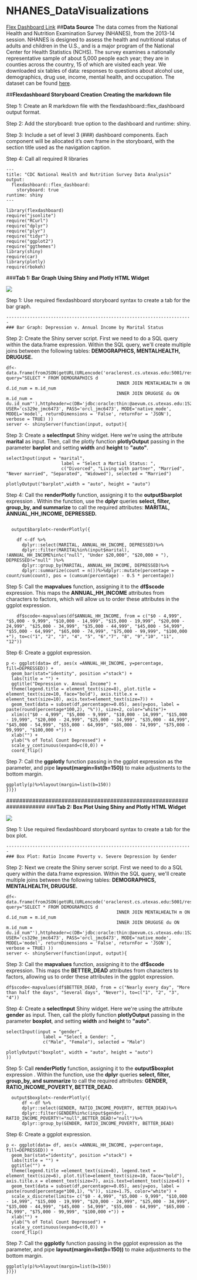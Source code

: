 # NHANES_DataVisualizations
[Flex Dashboard Link](https://janelchumley.shinyapps.io/FlexDashboard/)
##**Data Source**
The data comes from the National Health and Nutrition Examination Survey (NHANES), from the 2013-14 session. NHANES is designed to assess the health and nutritional status of adults and children in the U.S., and is a major program of the National Center for Health Statistics (NCHS). The survey examines a nationally representative sample of about 5,000 people each year; they are in counties across the country, 15 of which are visited each year. We downloaded six tables of data: responses to questions about alcohol use, demographics, drug use, income, mental health, and occupation. The dataset can be found [here](https://wwwn.cdc.gov/Nchs/Nhanes/Search/DataPage.aspx?Component=Demographics&CycleBeginYear=2013). 

##**Flexdashboard Storyboard Creation**
**Creating the markdown file**

Step 1: Create an R markdown file with the flexdashboard::flex_dashboard output format. 

Step 2: Add the storyboard: true option to the dashboard and runtime: shiny.

Step 3: Include a set of level 3 (###) dashboard components. Each component will be allocated it’s own frame in the storyboard, with the section title used as the navigation caption.

Step 4: Call all required R libraries

```{r, eval=FALSE}
---
title: "CDC National Health and Nutrition Survey Data Analysis"
output: 
  flexdashboard::flex_dashboard:
    storyboard: true
runtime: shiny
---
  
library(flexdashboard)
require("jsonlite")
require("RCurl")
require("dplyr")
require("plyr")
require("tidyr")
require("ggplot2")
require("ggthemes")
library(shiny)
require(car)
library(plotly)
require(rbokeh)
```

###**Tab 1: Bar Graph Using Shiny and Plotly HTML Widget**

![](tab1.png)

Step 1: Use required flexdashboard storyboard syntax to create a tab for the bar graph.

```{r, eval=FALSE}
-----------------------------------------------------------------------
### Bar Graph: Depression v. Annual Income by Marital Status
```

Step 2: Create the Shiny server script. First we need to do a SQL query within the data.frame expression. Within the SQL query, we'll create multiple joins between the following tables: **DEMOGRAPHICS, MENTALHEALTH, DRUGUSE.**

```{r, eval=FALSE}
df<- data.frame(fromJSON(getURL(URLencode('oraclerest.cs.utexas.edu:5001/rest/native/?query="SELECT * FROM DEMOGRAPHICS d 
                                          INNER JOIN MENTALHEALTH m ON d.id_num = m.id_num 
                                          INNER JOIN DRUGUSE du ON m.id_num = du.id_num"'),httpheader=c(DB='jdbc:oracle:thin:@aevum.cs.utexas.edu:1521/f16pdb', USER='cs329e_jmc6473', PASS='orcl_jmc6473', MODE='native_mode', MODEL='model', returnDimensions = 'False', returnFor = 'JSON'), verbose = TRUE) ))
server <- shinyServer(function(input, output){
```

Step 3: Create a **selectInput** Shiny widget. Here we're using the attribute **marital** as input. Then, call the plotly function **plotlyOutput** passing in the parameter **barplot** and setting **width** and **height** to **"auto"**. 

```{r, eval=FALSE}
selectInput(input = "marital",
                     label = "Select a Martial Status: ",
                     c("Divorced", "Living with partner", "Married", "Never married", "Separated", "Widowed"), selected = "Married")

plotlyOutput("barplot",width = "auto", height = "auto")

```

Step 4: Call the **renderPlotly** function, assigning it to the **output$barplot** expression . Within the function, use the **dplyr** queries **select, filter, group_by, and summarize** to call the required attributes: **MARITAL, ANNUAL_HH_INCOME, DEPRESSED.**

```{r, eval=FALSE}

  output$barplot<-renderPlotly({

    df <-df %>%
      dplyr::select(MARITAL, ANNUAL_HH_INCOME, DEPRESSED)%>%
      dplyr::filter(MARITAL%in%(input$marital), !ANNUAL_HH_INCOME%in%c("null", "Under $20,000", "$20,000 + "), DEPRESSED!="null" )%>%
      dplyr::group_by(MARITAL, ANNUAL_HH_INCOME, DEPRESSED)%>%
      dplyr::summarize(count = n())%>%dplyr::mutate(percentage = count/sum(count), pos = (cumsum(percentage) - 0.5 * percentage))
```

Step 5: Call the **mapvalues** function, assigning it to the **df$scode** expression. This maps the **ANNUAL_HH_INCOME** attributes from characters to factors, which will allow us to order these attributes in the ggplot expression. 

```{r, eval=FALSE}
    df$scode<-mapvalues(df$ANNUAL_HH_INCOME, from = c("$0 - 4,999", "$5,000 - 9,999", "$10,000 - 14,999", "$15,000 - 19,999", "$20,000 - 24,999", "$25,000 - 34,999", "$35,000 - 44,999", "$45,000 - 54,999", "$55,000 - 64,999", "$65,000 - 74,999", "$75,000 - 99,999", "$100,000 +"), to=c("1", "2", "3", "4", "5", "6","7", "8", "9","10", "11", "12"))
```  

Step 6: Create a ggplot expression. 

```{r, eval=FALSE}
p <- ggplot(data= df, aes(x =ANNUAL_HH_INCOME, y=percentage, fill=DEPRESSED)) + 
  geom_bar(stat="identity", position ="stack") + 
  labs(title = "") + 
  ggtitle("Depression v. Annual Income") + 
  theme(legend.title = element_text(size=8), plot.title = element_text(size=10, face="bold"), axis.title.x = element_text(size=10), axis.text=element_text(size=7)) + 
  geom_text(data = subset(df,percentage>=0.05), aes(y=pos, label = paste(round(percentage*100,2), "%")), size=2, color="white")+ 
  xlim(c("$0 - 4,999", "$5,000 - 9,999", "$10,000 - 14,999", "$15,000 - 19,999", "$20,000 - 24,999", "$25,000 - 34,999", "$35,000 - 44,999", "$45,000 - 54,999", "$55,000 - 64,999", "$65,000 - 74,999", "$75,000 - 99,999", "$100,000 +")) + 
  xlab("") + 
  ylab("% of Total Count Depressed") +  
  scale_y_continuous(expand=c(0,0)) + 
  coord_flip() 
```

Step 7: Call the **ggplotly** function passing in the ggplot expression as the parameter, and pipe **layout(margin=list(b=150))** to make adjustments to the bottom margin. 

```{r, eval=FALSE}
ggplotly(p)%>%layout(margin=list(b=150))
})})
```

####################################################################
###**Tab 2: Box Plot Using Shiny and Plotly HTML Widget**

![](tab2.png)

Step 1: Use required flexdashboard storyboard syntax to create a tab for the box plot.

```{r, eval=FALSE}
-----------------------------------------------------------------------
### Box Plot: Ratio Income Poverty v. Severe Depression by Gender
```

Step 2: Next we create the Shiny server script. First we need to do a SQL query within the data.frame expression. Within the SQL query, we'll create multiple joins between the following tables: **DEMOGRAPHICS, MENTALHEALTH, DRUGUSE.**

```{r, eval=FALSE}
df<- data.frame(fromJSON(getURL(URLencode('oraclerest.cs.utexas.edu:5001/rest/native/?query="SELECT * FROM DEMOGRAPHICS d 
                                          INNER JOIN MENTALHEALTH m ON d.id_num = m.id_num 
                                          INNER JOIN DRUGUSE du ON m.id_num = du.id_num"'),httpheader=c(DB='jdbc:oracle:thin:@aevum.cs.utexas.edu:1521/f16pdb', USER='cs329e_jmc6473', PASS='orcl_jmc6473', MODE='native_mode', MODEL='model', returnDimensions = 'False', returnFor = 'JSON'), verbose = TRUE) ))
server <- shinyServer(function(input, output){
```

Step 3: Call the **mapvalues** function, assigning it to the **df$scode** expression. This maps the **BETTER_DEAD** attributes from characters to factors, allowing us to order these attributes in the ggplot expression. 

```{r, eval=FALSE}
df$scode<-mapvalues(df$BETTER_DEAD, from = c("Nearly every day", "More than half the days", "Several days", "Never"), to=c("1", "2", "3", "4"))
```  

Step 4: Create a **selectInput** Shiny widget. Here we're using the attribute **gender** as input. Then, call the plotly function **plotlyOutput** passing in the parameter **boxplot**, and setting **width** and **height** to **"auto"**.

```{r, eval=FALSE}
selectInput(input = "gender",
              label = "Select a Gender: ",
              c("Male", "Female"), selected = "Male")

plotlyOutput("boxplot", width = "auto", height = "auto")
))
```

Step 5: Call **renderPlotly** function, assigning it to the **output$boxplot** expression . Within the function, use the **dplyr** queries **select, filter, group_by, and summarize** to call the required attributes: **GENDER, RATIO_INCOME_POVERTY, BETTER_DEAD.** 

```{r, eval=FALSE}
  output$boxplot<-renderPlotly({
      df <-df %>%
      dplyr::select(GENDER, RATIO_INCOME_POVERTY, BETTER_DEAD)%>%
      dplyr::filter(GENDER%in%c(input$gender), RATIO_INCOME_POVERTY!="null",BETTER_DEAD!="null")%>%
      dplyr::group_by(GENDER, RATIO_INCOME_POVERTY, BETTER_DEAD)
```

Step 6: Create a ggplot expression. 

```{r, eval=FALSE}
p <- ggplot(data= df, aes(x =ANNUAL_HH_INCOME, y=percentage, fill=DEPRESSED)) + 
  geom_bar(stat="identity", position ="stack") + 
  labs(title = "") + 
  ggtitle("") + 
  theme(legend.title =element_text(size=8), legend.text = element_text(size=6), plot.title=element_text(size=10, face="bold"), axis.title.x = element_text(size=7), axis.text=element_text(size=6)) + 
  geom_text(data = subset(df,percentage>=0.05), aes(y=pos, label = paste(round(percentage*100,1), "%")), size=1.75, color="white") + 
  scale_x_discrete(limits= c("$0 - 4,999", "$5,000 - 9,999", "$10,000 - 14,999", "$15,000 - 19,999", "$20,000 - 24,999", "$25,000 - 34,999", "$35,000 - 44,999", "$45,000 - 54,999", "$55,000 - 64,999", "$65,000 - 74,999", "$75,000 - 99,999", "$100,000 +")) + 
  xlab("") + 
  ylab("% of Total Count Depressed") + 
  scale_y_continuous(expand=c(0,0)) + 
  coord_flip() 
```

Step 7: Call the **ggplotly** function passing in the ggplot expression as the parameter, and pipe **layout(margin=list(b=150))** to make adjustments to the bottom margin. 

```{r, eval=FALSE}
ggplotly(p)%>%layout(margin=list(b=150))
})})
```
